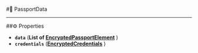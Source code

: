 #🔮 PassportData

****

##⚙️ Properties

- **`data`** (**List of [EncryptedPassportElement](EncryptedPassportElement.md)** )
- **`credentials`** (**[EncryptedCredentials](EncryptedCredentials.md)** )
